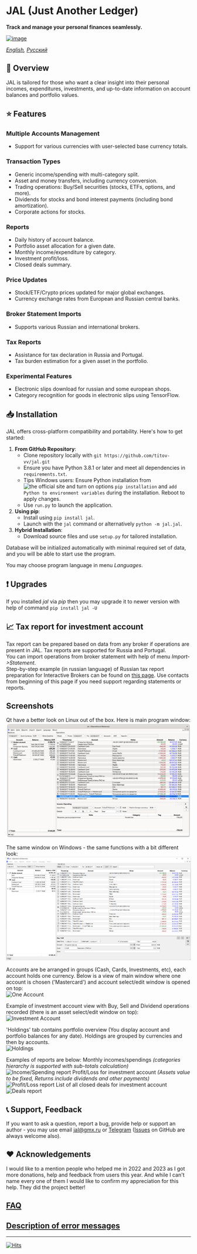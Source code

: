 # JAL (Just Another Ledger)
**Track and manage your personal finances seamlessly.**

[![image](http://img.shields.io/pypi/v/jal.svg)](https://pypi.python.org/pypi/jal/)

*[English](https://github.com/titov-vv/jal/blob/master/docs/README.md), [Русский](https://github.com/titov-vv/jal/blob/master/docs/README.ru.md)*

## 📌 Overview
JAL is tailored for those who want a clear insight into their personal incomes, expenditures, investments, and up-to-date information on account balances and portfolio values.

## ⭐️ Features
### Multiple Accounts Management
- Support for various currencies with user-selected base currency totals.
### Transaction Types
- Generic income/spending with multi-category split.
- Asset and money transfers, including currency conversion.
- Trading operations: Buy/Sell securities (stocks, ETFs, options, and more).
- Dividends for stocks and bond interest payments (including bond amortization).
- Corporate actions for stocks.
### Reports
- Daily history of account balance.
- Portfolio asset allocation for a given date.
- Monthly income/expenditure by category.
- Investment profit/loss.
- Closed deals summary.
### Price Updates
- Stock/ETF/Crypto prices updated for major global exchanges.
- Currency exchange rates from European and Russian central banks.
### Broker Statement Imports
- Supports various Russian and international brokers.
### Tax Reports
- Assistance for tax declaration in Russia and Portugal.
- Tax burden estimation for a given asset in the portfolio.
### Experimental Features
- Electronic slips download for russian and some european shops. 
- Category recognition for goods in electronic slips using TensorFlow.

## 📥 Installation
JAL offers cross-platform compatibility and portability. Here's how to get started:
1. **From GitHub Repository**:
   - Clone repository locally with `git https://github.com/titov-vv/jal.git`
   - Ensure you have Python 3.8.1 or later and meet all dependencies in `requirements.txt`.
   - Tips Windows users: Ensure Python installation from ![the official site](https://www.python.org/) and turn on options `pip installation` and `add Python to environment variables` during the installation. Reboot to apply changes.
   - Use `run.py` to launch the application.
2. **Using pip**:
   - Install using `pip install jal`.
   - Launch with the `jal` command or alternatively `python -m jal.jal`.
3. **Hybrid Installation**:
   - Download source files and use `setup.py` for tailored installation.
  

Database will be initialized automatically with minimal required set of data, and you will be able to start use the program.

You may choose program language in menu *Languages*.

## ❗️ Upgrades
If you installed *jal* via *pip* then you may upgrade it to newer version with help of command `pip install jal -U`

## 📈 Tax report for investment account
Tax report can be prepared based on data from any broker if operations are present in JAL. Tax reports are supported for Russia and Portugal.    
You can import operations from broker statement with help of menu *Import->Statement*.  
Step-by-step example (in russian language) of Russian tax report preparation for Interactive Brokers can be found on [this page](https://github.com/titov-vv/jal/blob/master/docs/ru-tax-3ndfl/taxes.md). 
Use contacts from beginning of this page if you need support regarding statements or reports.

## Screenshots
Qt have a better look on Linux out of the box. Here is main program window:  
![Main Window on Linux](https://github.com/titov-vv/jal/blob/master/docs/img/main_linux.png?raw=true)

The same window on Windows - the same functions with a bit different look:  
![Main Window on Windows](https://github.com/titov-vv/jal/blob/master/docs/img/main_windows.png?raw=true)

Accounts are be arranged in groups (Cash, Cards, Investments, etc), each account holds one currency.
Below is a view of main window where one account is chosen ('Mastercard') and account select/edit window is opened on top:  
![One Account](https://github.com/titov-vv/jal/blob/master/docs/img/one_account_view.png?raw=true)

Example of investment account view with Buy, Sell and Dividend operations recorded (there is an asset select/edit window on top):  
![Investment Account](https://github.com/titov-vv/jal/blob/master/docs/img/stocks_and_investment_account.png?raw=true)

'Holdings' tab contains portfolio overview (You display account and portfolio balances for any date).
Holdings are grouped by currencies and then by accounts.  
![Holdings](https://github.com/titov-vv/jal/blob/master/docs/img/investment_portfolio_holdings.png?raw=true)

Examples of reports are below:
Monthly incomes/spendings *(categories hierarchy is supported with sub-totals calculation)*  
![Income/Spending report](https://github.com/titov-vv/jal/blob/master/docs/img/report_income_spending.png?raw=true)
Profit/Loss for investment account *(Assets value to be fixed, Returns include dividends and other payments)*  
![Profit/Loss report](https://github.com/titov-vv/jal/blob/master/docs/img/report_profit_loss.png?raw=true)
List of all closed deals for investment account  
![Deals report](https://github.com/titov-vv/jal/blob/master/docs/img/report_deals.png?raw=true)

## 📞 Support, Feedback
If you want to ask a question, report a bug, provide help or support an author - you may use email [jal@gmx.ru](mailto:jal@gmx.ru?subject=%5BJAL%5D%20Help) or [Telegram](https://t.me/jal_support) ([Issues](https://github.com/titov-vv/jal/issues) on GitHub are always welcome also).

## ❤️ Acknowledgements
I would like to a mention people who helped me in 2022 and 2023 as I got more donations, help and feedback from users this year. 
And while I can't name every one of them I would like to confirm my appreciation for this help. They did the project better!

## [FAQ](https://github.com/titov-vv/jal/blob/master/docs/FAQ.md)

## [Description of error messages](https://github.com/titov-vv/jal/blob/master/docs/error_description.md)


 ---

[![Hits](https://hits.seeyoufarm.com/api/count/incr/badge.svg?url=https%3A%2F%2Ftitov-vv.github.io%2Fledger%2F&count_bg=%2379C83D&title_bg=%23555555&icon=&icon_color=%23E7E7E7&title=hits&edge_flat=false)](https://hits.seeyoufarm.com)
